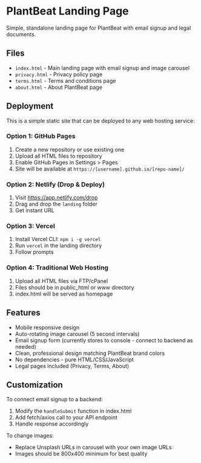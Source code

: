 # PlantBeat Landing Page

Simple, standalone landing page for PlantBeat with email signup and legal documents.

## Files

- `index.html` - Main landing page with email signup and image carousel
- `privacy.html` - Privacy policy page
- `terms.html` - Terms and conditions page  
- `about.html` - About PlantBeat page

## Deployment

This is a simple static site that can be deployed to any web hosting service:

### Option 1: GitHub Pages
1. Create a new repository or use existing one
2. Upload all HTML files to repository
3. Enable GitHub Pages in Settings > Pages
4. Site will be available at `https://[username].github.io/[repo-name]/`

### Option 2: Netlify (Drop & Deploy)
1. Visit https://app.netlify.com/drop
2. Drag and drop the `landing` folder
3. Get instant URL

### Option 3: Vercel
1. Install Vercel CLI: `npm i -g vercel`
2. Run `vercel` in the landing directory
3. Follow prompts

### Option 4: Traditional Web Hosting
1. Upload all HTML files via FTP/cPanel
2. Files should be in public_html or www directory
3. index.html will be served as homepage

## Features

- Mobile responsive design
- Auto-rotating image carousel (5 second intervals)
- Email signup form (currently stores to console - connect to backend as needed)
- Clean, professional design matching PlantBeat brand colors
- No dependencies - pure HTML/CSS/JavaScript
- Legal pages included (Privacy, Terms, About)

## Customization

To connect email signup to a backend:
1. Modify the `handleSubmit` function in index.html
2. Add fetch/axios call to your API endpoint
3. Handle response accordingly

To change images:
- Replace Unsplash URLs in carousel with your own image URLs
- Images should be 800x400 minimum for best quality